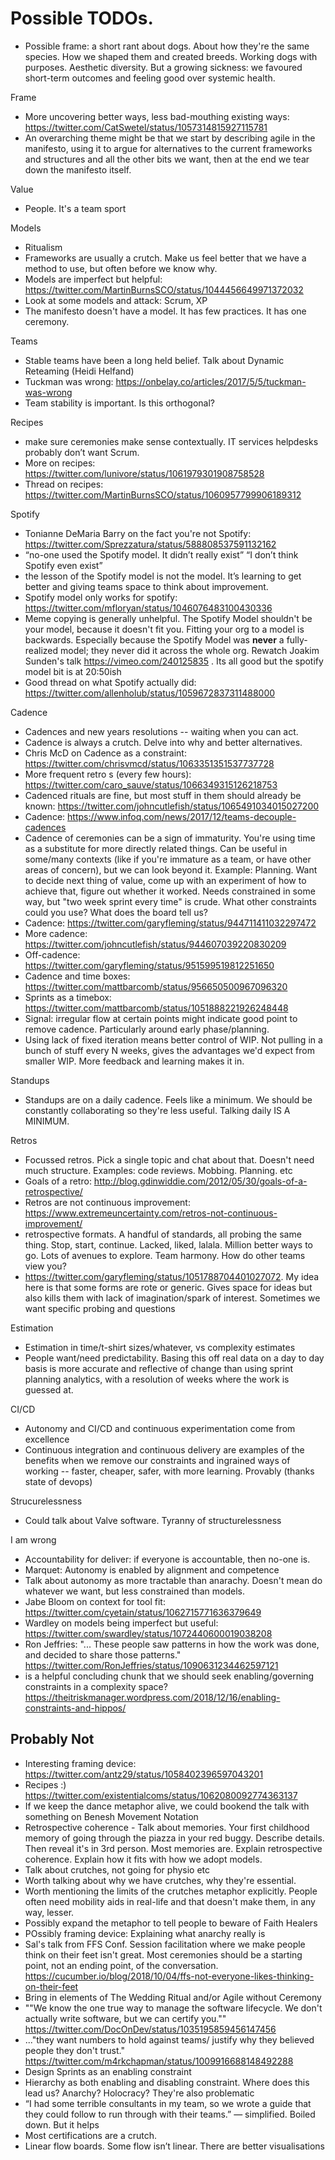 # Possible TODOs.

* Possible frame: a short rant about dogs. About how they're the same species. How we shaped them and created breeds. Working dogs with purposes. Aesthetic diversity. But a growing sickness: we favoured short-term outcomes and feeling good over systemic health.




Frame
* More uncovering better ways, less bad-mouthing existing ways: https://twitter.com/CatSwetel/status/1057314815927115781
* An overarching theme might be that we start by describing agile in the manifesto, using it to argue for alternatives to the current frameworks and structures and all the other bits we want, then at the end we tear down the manifesto itself.


Value
* People. It's a team sport

Models
* Ritualism
* Frameworks are usually a crutch. Make us feel better that we have a method to use, but often before we know why.
* Models are imperfect but helpful: https://twitter.com/MartinBurnsSCO/status/1044456649971372032
* Look at some models and attack: Scrum, XP
* The manifesto doesn't have a model. It has few practices. It has one ceremony.

Teams
* Stable teams have been a long held belief. Talk about Dynamic Reteaming (Heidi Helfand)
* Tuckman was wrong: https://onbelay.co/articles/2017/5/5/tuckman-was-wrong
* Team stability is important. Is this orthogonal?


Recipes
* make sure ceremonies make sense  contextually. IT services helpdesks probably don’t want Scrum.
* More on recipes: https://twitter.com/lunivore/status/1061979301908758528
* Thread on recipes: https://twitter.com/MartinBurnsSCO/status/1060957799906189312

Spotify
* Tonianne DeMaria Barry on the fact you're not Spotify: https://twitter.com/Sprezzatura/status/588808537591132162
* “no-one used the Spotify model. It didn’t really exist” “I don’t think Spotify even exist”
* the lesson of the Spotify model is not the model. It’s learning to get better and giving teams space to think about improvement.
* Spotify model only works for spotify: https://twitter.com/mfloryan/status/1046076483100430336
* Meme copying is generally unhelpful. The Spotify Model shouldn't be your model, because it doesn't fit you. Fitting your org to a model is backwards. Especially because the Spotify Model was **never** a fully-realized model; they never did it across the whole org. Rewatch Joakim Sunden's talk  https://vimeo.com/240125835 . Its all good but the spotify model bit is at 20:50ish
* Good thread on what Spotify actually did: https://twitter.com/allenholub/status/1059672837311488000

Cadence
* Cadences and new years resolutions -- waiting when you can act.
* Cadence is always a crutch. Delve into why and better alternatives.
* Chris McD on Cadence as a constraint: https://twitter.com/chrisvmcd/status/1063351351537737728
* More frequent retro s (every few hours): https://twitter.com/caro_sauve/status/1066349315126218753
* Cadenced rituals are fine, but most stuff in them should already be known: https://twitter.com/johncutlefish/status/1065491034015027200
* Cadence: https://www.infoq.com/news/2017/12/teams-decouple-cadences
* Cadence of ceremonies can be a sign of immaturity. You're using time as a substitute for more directly related things. Can be useful in some/many contexts (like if you're immature as a team, or have other areas of concern), but we can look beyond it. Example: Planning. Want to decide next thing of value, come up with an experiment of how to achieve that, figure out whether it worked. Needs constrained in some way, but "two week sprint every time" is crude. What other constraints could you use? What does the board tell us?
* Cadence: https://twitter.com/garyfleming/status/944711411032297472
* More cadence: https://twitter.com/johncutlefish/status/944607039220830209
* Off-cadence: https://twitter.com/garyfleming/status/951599519812251650
* Cadence and time boxes: https://twitter.com/mattbarcomb/status/956650500967096320
* Sprints as a timebox: https://twitter.com/mattbarcomb/status/1051888221926248448
* Signal: irregular flow at certain points might indicate good point to remove cadence. Particularly around early phase/planning.
* Using lack of fixed iteration means better control of WIP. Not pulling in a bunch of stuff every N weeks, gives the advantages we'd expect from smaller WIP. More feedback and learning makes it in.

Standups
* Standups are on a daily cadence. Feels like a minimum. We should be constantly collaborating so they're less useful. Talking daily IS A MINIMUM.

Retros
* Focussed retros. Pick a single topic and chat about that. Doesn't need much structure. Examples: code reviews. Mobbing. Planning. etc
* Goals of a retro: http://blog.gdinwiddie.com/2012/05/30/goals-of-a-retrospective/
* Retros are not continuous improvement: https://www.extremeuncertainty.com/retros-not-continuous-improvement/
* retrospective formats. A handful of standards, all probing the same thing. Stop, start, continue. Lacked, liked, lalala. Million better ways to go. Lots of avenues to explore. Team harmony. How do other teams view you?
* https://twitter.com/garyfleming/status/1051788704401027072. My idea here is that some forms are rote or generic. Gives space for ideas but also kills them with lack of imagination/spark of interest. Sometimes we want specific probing and questions


Estimation
* Estimation in time/t-shirt sizes/whatever, vs complexity estimates
* People want/need predictability. Basing this off real data on a day to day basis is more accurate and reflective of change than using sprint planning analytics, with a resolution of weeks where the work is guessed at.

CI/CD
* Autonomy and CI/CD and continuous experimentation come from excellence
* Continuous integration and continuous delivery are examples of the benefits when we remove our constraints and ingrained ways of working -- faster, cheaper, safer, with more learning. Provably (thanks state of devops)

Strucurelessness
* Could talk about Valve software. Tyranny of structurelessness

I am wrong
* Accountability for deliver: if everyone is accountable, then no-one is.
* Marquet: Autonomy is enabled by alignment and competence
* Talk about autonomy as more tractable than anarachy. Doesn't mean do whatever we want, but less constrained than models.
* Jabe Bloom on context for tool fit: https://twitter.com/cyetain/status/1062715771636379649
* Wardley on models being imperfect but useful: https://twitter.com/swardley/status/1072440600019038208
* Ron Jeffries: "... These people saw patterns in how the work was done, and decided to share those patterns." https://twitter.com/RonJeffries/status/1090631234462597121
* is a helpful concluding chunk that we should seek enabling/governing constraints in a complexity space? https://theitriskmanager.wordpress.com/2018/12/16/enabling-constraints-and-hippos/



## Probably Not

* Interesting framing device: https://twitter.com/antz29/status/1058402396597043201
* Recipes :) https://twitter.com/existentialcoms/status/1062080092774363137
* If we keep the dance metaphor alive, we could bookend the talk with something on Benesh Movement Notation
* Retrospective coherence - Talk about memories. Your first childhood memory of going through the piazza in your red buggy. Describe details. Then reveal it's in 3rd person. Most memories are. Explain retrospective coherence. Explain how it fits with how we adopt models.
* Talk about crutches, not going for physio etc
* Worth talking about why we have crutches, why they're essential.
* Worth mentioning the limits of the crutches metaphor explicitly. People often need mobility aids in real-life and that doesn't make them, in any way, lesser.
* Possibly expand the metaphor to tell people to beware of Faith Healers
* POssibly framing device: Explaining what anarchy really is
* Sal's talk from FFS Conf.  Session facilitation where we make people think on their feet isn't great. Most ceremonies should be a starting point, not an ending point, of the conversation.  https://cucumber.io/blog/2018/10/04/ffs-not-everyone-likes-thinking-on-their-feet
* Bring in elements of The Wedding Ritual and/or Agile without Ceremony
* ""We know the one true way to manage the software lifecycle. We don't actually write software, but we can certify you."" https://twitter.com/DocOnDev/status/1035195859456147456
* ..."they want numbers to hold against teams/ justify why they believed people they don't trust." https://twitter.com/m4rkchapman/status/1009916688148492288
* Design Sprints as an enabling constraint
* Hierarchy as both enabling and disabling constraint. Where does this lead us? Anarchy? Holocracy? They're also problematic
* “I had some terrible consultants in my team, so we wrote a guide that they could follow to run through with their teams.” — simplified. Boiled down. But it helps
* Most certifications are a crutch.
* Linear flow boards. Some flow isn’t linear. There are better visualisations
